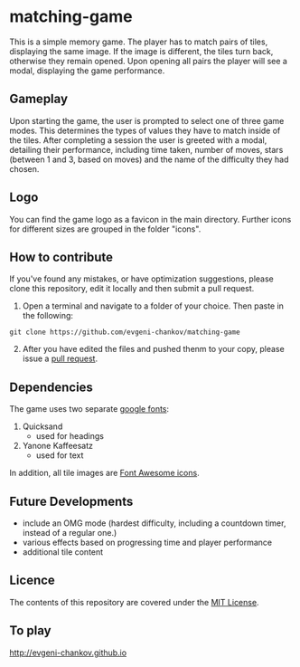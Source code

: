 # matching-game
This is a simple memory game. The player has to match pairs of tiles, displaying the same image. If the image is different, the tiles turn back, otherwise they remain opened. Upon opening all pairs the player will see a modal, displaying the game performance.

## Gameplay
Upon starting the game, the user is prompted to select one of three game modes. This determines the types of values they have to match inside of the tiles.
After completing a session the user is greeted with a modal, detailing their performance, including time taken, number of moves, stars (between 1 and 3, based on moves) and the name of the difficulty they had chosen.

## Logo
You can find the game logo as a favicon in the main directory. Further icons for different sizes are grouped in the folder "icons".

## How to contribute
If you've found any mistakes, or have optimization suggestions, please clone this repository, edit it locally and then submit a pull request.

1. Open a terminal and navigate to a folder of your choice. Then paste in the following:
```
git clone https://github.com/evgeni-chankov/matching-game
```
2. After you have edited the files and pushed thenm to your copy, please issue a [pull request](https://help.github.com/articles/creating-a-pull-request/).

## Dependencies
The game uses two separate [google fonts](https://fonts.googleapis.com/css?family=Quicksand:300%7CYanone+Kaffeesatz:300):
1.  Quicksand
    -   used for headings
2.  Yanone Kaffeesatz
    -   used for text

In addition, all tile images are [Font Awesome icons](http://fontawesome.io/icons/).

## Future Developments
- include an OMG mode (hardest difficulty, including a countdown timer, instead of a regular one.)
- various effects based on progressing time and player performance
- additional tile content

## Licence
The contents of this repository are covered under the [MIT License](LICENCE.md).

## To play
http://evgeni-chankov.github.io
